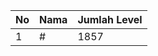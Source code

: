 | No | Nama            | Jumlah Level |
|----|-----------------|--------------|
| 1  | #    |    1857        |
